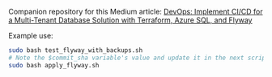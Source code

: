Companion repository for this Medium article: [DevOps: Implement CI/CD for a Multi-Tenant Database Solution with Terraform, Azure SQL, and Flyway](https://medium.com/@jslamartina/devops-implement-a-versioned-multi-tenant-database-solution-using-terraform-azure-sql-and-df8189c5f79a)

Example use:
``` bash
sudo bash test_flyway_with_backups.sh
# Note the $commit_sha variable's value and update it in the next script prior to running
sudo bash apply_flyway.sh
```